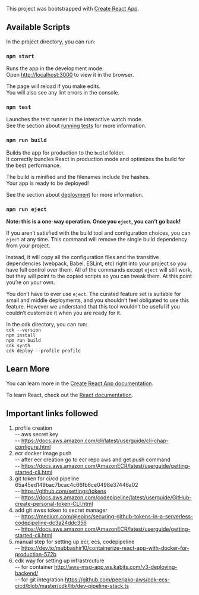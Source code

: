 This project was bootstrapped with [Create React App](https://github.com/facebook/create-react-app).

## Available Scripts

In the project directory, you can run:

### `npm start`

Runs the app in the development mode.<br />
Open [http://localhost:3000](http://localhost:3000) to view it in the browser.

The page will reload if you make edits.<br />
You will also see any lint errors in the console.

### `npm test`

Launches the test runner in the interactive watch mode.<br />
See the section about [running tests](https://facebook.github.io/create-react-app/docs/running-tests) for more information.

### `npm run build`

Builds the app for production to the `build` folder.<br />
It correctly bundles React in production mode and optimizes the build for the best performance.

The build is minified and the filenames include the hashes.<br />
Your app is ready to be deployed!

See the section about [deployment](https://facebook.github.io/create-react-app/docs/deployment) for more information.

### `npm run eject`

**Note: this is a one-way operation. Once you `eject`, you can’t go back!**

If you aren’t satisfied with the build tool and configuration choices, you can `eject` at any time. This command will remove the single build dependency from your project.

Instead, it will copy all the configuration files and the transitive dependencies (webpack, Babel, ESLint, etc) right into your project so you have full control over them. All of the commands except `eject` will still work, but they will point to the copied scripts so you can tweak them. At this point you’re on your own.

You don’t have to ever use `eject`. The curated feature set is suitable for small and middle deployments, and you shouldn’t feel obligated to use this feature. However we understand that this tool wouldn’t be useful if you couldn’t customize it when you are ready for it.

In the cdk directory, you can run: <br />
`cdk --version`<br />
`npm install`<br />
`npm run build`<br />
`cdk synth`<br />
`cdk deploy --profile profile`

## Learn More

You can learn more in the [Create React App documentation](https://facebook.github.io/create-react-app/docs/getting-started).

To learn React, check out the [React documentation](https://reactjs.org/).

## Important links followed <br />
1. profile creation <br />
	-- aws secret key <br />
	-- https://docs.aws.amazon.com/cli/latest/userguide/cli-chap-configure.html <br />
2. ecr docker image push <br />
	-- after ecr creation go to ecr repo aws and get push command <br />
	-- https://docs.aws.amazon.com/AmazonECR/latest/userguide/getting-started-cli.html <br />
4. git token for ci/cd pipeline 65a45ed149bac7bcac4c66fb6ce0498e37446a02 <br />
	-- https://github.com/settings/tokens <br />
	-- https://docs.aws.amazon.com/codepipeline/latest/userguide/GitHub-create-personal-token-CLI.html <br />
5. add git awss token to secret manager <br />
	-- https://medium.com/@eoins/securing-github-tokens-in-a-serverless-codepipeline-dc3a24ddc356 <br />
	-- https://docs.aws.amazon.com/AmazonECR/latest/userguide/getting-started-cli.html <br />
6. manual step for setting up ecr, ecs, codepipeline <br />
	-- https://dev.to/mubbashir10/containerize-react-app-with-docker-for-production-572b <br />
7. cdk way for setting up infrastrcuture <br />
	-- for container http://aws-msg-app.ws.kabits.com/v3-deploying-backend/ <br />
	-- for git integration https://github.com/peerjako-aws/cdk-ecs-cicd/blob/master/cdk/lib/dev-pipeline-stack.ts
